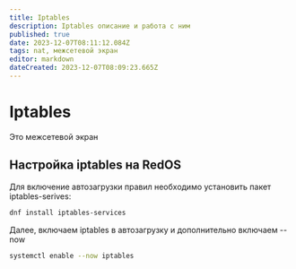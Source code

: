 ```yaml
---
title: Iptables
description: Iptables описание и работа с ним
published: true
date: 2023-12-07T08:11:12.084Z
tags: nat, межсетевой экран
editor: markdown
dateCreated: 2023-12-07T08:09:23.665Z
---
```


# Iptables

Это межсетевой экран

## Настройка iptables на RedOS

Для включение автозагрузки правил необходимо установить пакет iptables-serives:
```bash
dnf install iptables-services
```
Далее, включаем iptables в автозагрузку и дополнительно включаем --now
```bash
systemctl enable --now iptables
```